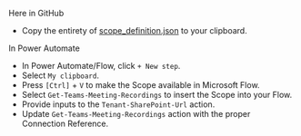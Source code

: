 Here in GitHub
- Copy the entirety of [scope_definition.json](https://github.com/ohthreesixtyfive/microsoft-stream/blob/main/power-automate/get-teams-meeting-recordings/scope_definition.json) to your clipboard.

In Power Automate
- In Power Automate/Flow, click ` + New step `.
- Select ` My clipboard `.
- Press ` [Ctrl] ` + ` V ` to make the Scope available in Microsoft Flow.
- Select ` Get-Teams-Meeting-Recordings ` to insert the Scope into your Flow.
- Provide inputs to the ` Tenant-SharePoint-Url ` action.
- Update ` Get-Teams-Meeting-Recordings ` action with the proper Connection Reference.
